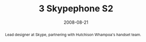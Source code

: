 ---
layout: article.njk
title: 3 Skypephone S2
client: Skype
partner: ZTE
date: 2008-08-21
abstract: Lead designer at Skype, partnering with Hutchison Whampoa's handset team.
headline: Second-generation of the Skype integrated experience.
collaborators:
 - Gavin Edmonds
 - David Powell
 - Bina Garden
 - Justin Buck
text:
  - Lorem ipsum dolor sit amet, consectetur adipiscing elit, sed do eiusmod
    tempor incididunt ut labore et dolore magna aliqua. Ultricies tristique
    nulla aliquet enim tortor at auctor urna nunc. 
  - Suspendisse potenti nullam ac tortor vitae purus faucibus ornare
    suspendisse. Scelerisque felis imperdiet proin fermentum leo vel orci porta.
  - Sit amet justo donec enim diam vulputate ut pharetra sit. Enim nunc faucibus
    a pellentesque sit amet. Diam quis enim lobortis scelerisque fermentum dui
    faucibus. 
  - Aliquam eleifend mi in nulla posuere. Et netus et malesuada fames ac turpis
    egestas integer. Velit euismod in pellentesque massa placerat.
media:
  - _placeholder.png
tags:
  - mobile
---